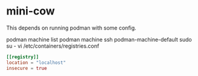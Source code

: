 # mini-cow

This depends on running podman with some config.

podman machine list
podman machine ssh podman-machine-default
sudo su -
vi /etc/containers/registries.conf

```toml
[[registry]]
location = "localhost"
insecure = true
```
